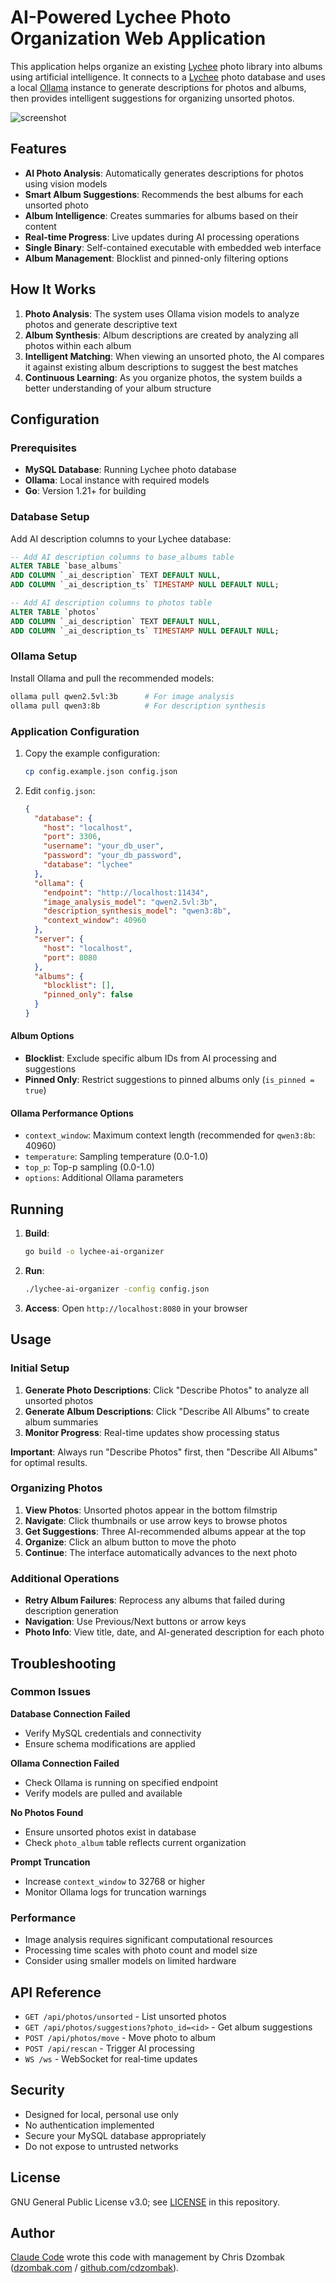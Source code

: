 # AI-Powered Lychee Photo Organization Web Application

This application helps organize an existing [Lychee](https://github.com/LycheeOrg/Lychee) photo library into albums using artificial intelligence. It connects to a [Lychee](https://github.com/LycheeOrg/Lychee) photo database and uses a local [Ollama](https://ollama.com) instance to generate descriptions for photos and albums, then provides intelligent suggestions for organizing unsorted photos.

![screenshot](screenshot.png)

## Features

- **AI Photo Analysis**: Automatically generates descriptions for photos using vision models
- **Smart Album Suggestions**: Recommends the best albums for each unsorted photo
- **Album Intelligence**: Creates summaries for albums based on their content
- **Real-time Progress**: Live updates during AI processing operations
- **Single Binary**: Self-contained executable with embedded web interface
- **Album Management**: Blocklist and pinned-only filtering options

## How It Works

1. **Photo Analysis**: The system uses Ollama vision models to analyze photos and generate descriptive text
2. **Album Synthesis**: Album descriptions are created by analyzing all photos within each album
3. **Intelligent Matching**: When viewing an unsorted photo, the AI compares it against existing album descriptions to suggest the best matches
4. **Continuous Learning**: As you organize photos, the system builds a better understanding of your album structure

## Configuration

### Prerequisites

- **MySQL Database**: Running Lychee photo database
- **Ollama**: Local instance with required models
- **Go**: Version 1.21+ for building

### Database Setup

Add AI description columns to your Lychee database:

```sql
-- Add AI description columns to base_albums table
ALTER TABLE `base_albums`
ADD COLUMN `_ai_description` TEXT DEFAULT NULL,
ADD COLUMN `_ai_description_ts` TIMESTAMP NULL DEFAULT NULL;

-- Add AI description columns to photos table
ALTER TABLE `photos`
ADD COLUMN `_ai_description` TEXT DEFAULT NULL,
ADD COLUMN `_ai_description_ts` TIMESTAMP NULL DEFAULT NULL;
```

### Ollama Setup

Install Ollama and pull the recommended models:

```bash
ollama pull qwen2.5vl:3b      # For image analysis
ollama pull qwen3:8b          # For description synthesis
```

### Application Configuration

1. Copy the example configuration:
   ```bash
   cp config.example.json config.json
   ```

2. Edit `config.json`:
   ```json
   {
     "database": {
       "host": "localhost",
       "port": 3306,
       "username": "your_db_user",
       "password": "your_db_password",
       "database": "lychee"
     },
     "ollama": {
       "endpoint": "http://localhost:11434",
       "image_analysis_model": "qwen2.5vl:3b",
       "description_synthesis_model": "qwen3:8b",
       "context_window": 40960
     },
     "server": {
       "host": "localhost",
       "port": 8080
     },
     "albums": {
       "blocklist": [],
       "pinned_only": false
     }
   }
   ```

#### Album Options

- **Blocklist**: Exclude specific album IDs from AI processing and suggestions
- **Pinned Only**: Restrict suggestions to pinned albums only (`is_pinned = true`)

#### Ollama Performance Options

- `context_window`: Maximum context length (recommended for `qwen3:8b`: 40960)
- `temperature`: Sampling temperature (0.0-1.0)
- `top_p`: Top-p sampling (0.0-1.0)
- `options`: Additional Ollama parameters

## Running

1. **Build**:
   ```bash
   go build -o lychee-ai-organizer
   ```

2. **Run**:
   ```bash
   ./lychee-ai-organizer -config config.json
   ```

3. **Access**: Open `http://localhost:8080` in your browser

## Usage

### Initial Setup

1. **Generate Photo Descriptions**: Click "Describe Photos" to analyze all unsorted photos
2. **Generate Album Descriptions**: Click "Describe All Albums" to create album summaries
3. **Monitor Progress**: Real-time updates show processing status

**Important**: Always run "Describe Photos" first, then "Describe All Albums" for optimal results.

### Organizing Photos

1. **View Photos**: Unsorted photos appear in the bottom filmstrip
2. **Navigate**: Click thumbnails or use arrow keys to browse photos
3. **Get Suggestions**: Three AI-recommended albums appear at the top
4. **Organize**: Click an album button to move the photo
5. **Continue**: The interface automatically advances to the next photo

### Additional Operations

- **Retry Album Failures**: Reprocess any albums that failed during description generation
- **Navigation**: Use Previous/Next buttons or arrow keys
- **Photo Info**: View title, date, and AI-generated description for each photo

## Troubleshooting

### Common Issues

**Database Connection Failed**
- Verify MySQL credentials and connectivity
- Ensure schema modifications are applied

**Ollama Connection Failed**
- Check Ollama is running on specified endpoint
- Verify models are pulled and available

**No Photos Found**
- Ensure unsorted photos exist in database
- Check `photo_album` table reflects current organization

**Prompt Truncation**
- Increase `context_window` to 32768 or higher
- Monitor Ollama logs for truncation warnings

### Performance

- Image analysis requires significant computational resources
- Processing time scales with photo count and model size
- Consider using smaller models on limited hardware

## API Reference

- `GET /api/photos/unsorted` - List unsorted photos
- `GET /api/photos/suggestions?photo_id=<id>` - Get album suggestions
- `POST /api/photos/move` - Move photo to album
- `POST /api/rescan` - Trigger AI processing
- `WS /ws` - WebSocket for real-time updates

## Security

- Designed for local, personal use only
- No authentication implemented
- Secure your MySQL database appropriately
- Do not expose to untrusted networks

## License

GNU General Public License v3.0; see [LICENSE](LICENSE) in this repository.

## Author

[Claude Code](https://www.anthropic.com/claude-code) wrote this code with management by Chris Dzombak ([dzombak.com](https://www.dzombak.com) / [github.com/cdzombak](https://www.github.com/cdzombak)).
